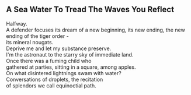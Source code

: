 A Sea Water To Tread The Waves You Reflect
------------------------------------------
Halfway.  
A defender focuses its dream of a new beginning, its new ending, the new ending of the tiger order -  
its mineral nougats.  
Deprive me and let my substance preserve.  
I'm the astronaut to the starry sky of immediate land.  
Once there was a fuming child who  
gathered at parties, sitting in a square, among apples.  
On what disintered lightnings swam with water?  
Conversations of droplets, the recitation  
of splendors we call equinoctial path.  
